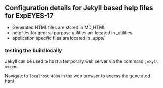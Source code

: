 ## Configuration details for Jekyll based help files for ExpEYES-17

+ Generated HTML files are stored in MD_HTML
+ helpfiles for general purpose utilities are located in _utilities
+ application specific files are located in _apps/


### testing the build locally

Jekyll can be used to host a temporary web server via the command `jekyll serve`.

Navigate to `localhost:4000` in the web browser to access the generated html 

